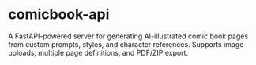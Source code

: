 # comicbook-api
 A FastAPI-powered server for generating AI-illustrated comic book pages from custom prompts, styles, and character references. Supports image uploads, multiple page definitions, and PDF/ZIP export.
